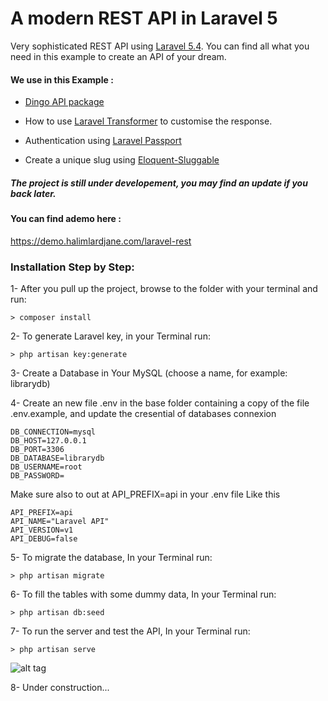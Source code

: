 # A modern REST API in Laravel 5

Very sophisticated REST API using [Laravel 5.4](https://laravel.com). You can find all what you need in this example to create an API of your dream.

#### We use in this Example :

- [Dingo API package](https://github.com/dingo/api/)

- How to use [Laravel Transformer]( http://fractal.thephpleague.com/transformers/) to customise the response.

- Authentication using [Laravel Passport](https://laravel.com/docs/5.4/passport)

- Create a unique slug using [Eloquent-Sluggable](https://github.com/cviebrock/eloquent-sluggable)




##### The project is still under developement, you may find an update if you back later.



#### You can find ademo here : 
https://demo.halimlardjane.com/laravel-rest


### Installation Step by Step:

1- After you pull up the project, browse to the folder with your terminal and run:  

    > composer install
    

2- To generate Laravel key, in your Terminal run:

    > php artisan key:generate
    

3- Create a Database in Your MySQL (choose a name, for example: librarydb)

4- Create an new file .env in the base folder containing a copy of the file .env.example, and update the cresential of databases connexion

    DB_CONNECTION=mysql
    DB_HOST=127.0.0.1
    DB_PORT=3306
    DB_DATABASE=librarydb
    DB_USERNAME=root
    DB_PASSWORD=
    
Make sure also to out at API_PREFIX=api in your .env file Like this

    API_PREFIX=api
    API_NAME="Laravel API"
    API_VERSION=v1
    API_DEBUG=false
    
    
5- To migrate the database, In your Terminal run:

    > php artisan migrate
    
    
6- To fill the tables with some dummy data, In your Terminal run:
 
    > php artisan db:seed
    

7- To run the server and test the API, In your Terminal run:

    > php artisan serve
    
    
    
![alt tag](https://github.com/halimus/laravel-rest-api/blob/master/public/images/composer.jpg)



8- Under construction...








